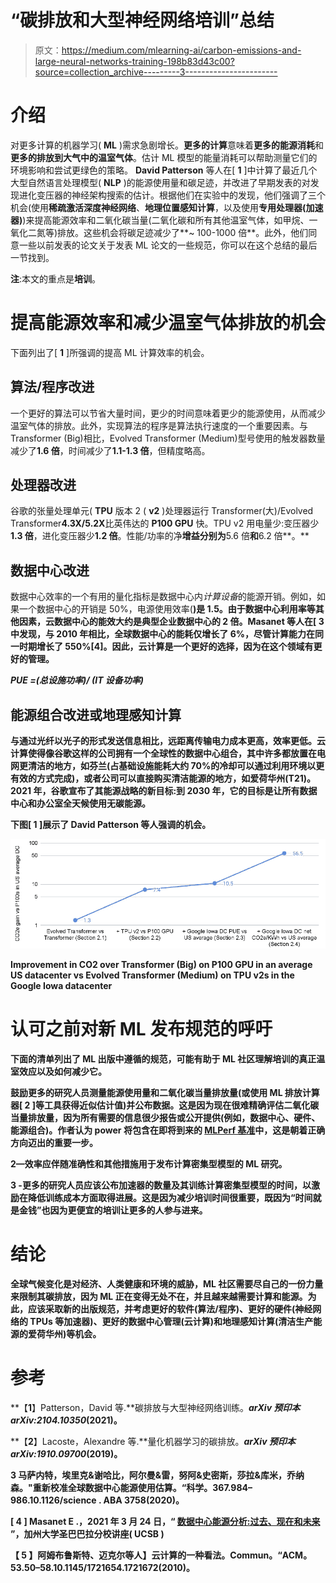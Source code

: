 # “碳排放和大型神经网络培训”总结

> 原文：<https://medium.com/mlearning-ai/carbon-emissions-and-large-neural-networks-training-198b83d43c00?source=collection_archive---------3----------------------->

# 介绍

对更多计算的机器学习( **ML** )需求急剧增长。**更多的计算**意味着**更多的能源消耗**和**更多的排放到大气中的温室气体**。估计 ML 模型的能量消耗可以帮助测量它们的环境影响和尝试更绿色的策略。 **David Patterson** 等人在[ **1** ]中计算了最近几个大型自然语言处理模型( **NLP** )的能源使用量和碳足迹，并改进了早期发表的对发现进化变压器的神经架构搜索的估计。根据他们在实验中的发现，他们强调了三个机会(使用**稀疏激活深度神经网络**、**地理位置感知计算**，以及使用**专用处理器(加速器)**)来提高能源效率和二氧化碳当量(二氧化碳和所有其他温室气体，如甲烷、一氧化二氮等)排放。这些机会将碳足迹减少了**~ 100-1000 倍**。此外，他们同意一些以前发表的论文关于发表 ML 论文的一些规范，你可以在这个总结的最后一节找到。

**注**:本文的重点是**培训**。

# 提高能源效率和减少温室气体排放的机会

下面列出了[ **1** ]所强调的提高 ML 计算效率的机会。

## 算法/程序改进

一个更好的算法可以节省大量时间，更少的时间意味着更少的能源使用，从而减少温室气体的排放。此外，实现算法的程序是算法执行速度的一个重要因素。与 Transformer (Big)相比，Evolved Transformer (Medium)型号使用的触发器数量减少了**1.6 倍**，时间减少了**1.1-1.3 倍**，但精度略高。

## 处理器改进

谷歌的张量处理单元( **TPU** 版本 2 ( **v2** )处理器运行 Transformer(大)/Evolved Transformer**4.3X/5.2X**比英伟达的 **P100 GPU** 快。TPU v2 用电量少:变压器少**1.3 倍**，进化变压器少**1.2 倍**。性能/功率的净**增益分别为**5.6 倍**和**6.2 倍**。**

## 数据中心改进

数据中心效率的一个有用的量化指标是数据中心内*计算设备*的能源开销。例如，如果一个数据中心的开销是 50%，电源使用效率(**)是 1.5。由于数据中心利用率等其他因素，云数据中心的能效大约是典型企业数据中心的 2 倍。Masanet 等人在[ **3** 中发现，与 2010 年相比，全球数据中心的能耗仅增长了 6%，尽管计算能力在同一时期增长了 550%[**4**]。因此，云计算是一个更好的选择，因为在这个领域有更好的管理。**

*****PUE =(总设施功率)/ (IT 设备功率)*****

## ****能源组合改进或地理感知计算****

**与通过光纤以光子的形式发送信息相比，远距离传输电力成本更高，效率更低。云计算使得像谷歌这样的公司拥有一个全球性的数据中心组合，其中许多都放置在电网更清洁的地方，如芬兰(占基础设施能耗大约 70%的冷却可以通过利用环境以更有效的方式完成)，或者公司可以直接购买清洁能源的地方，如爱荷华州(T21)。2021 年，谷歌宣布了其能源战略的新目标:到 2030 年，它的目标是让所有数据中心和办公室全天候使用无碳能源。**

**下图[ **1** ]展示了 David Patterson 等人强调的机会。**

**![](img/cf21b4877ce940f3e1a7433a6931dfab.png)**

**Improvement in CO2 over Transformer (Big) on P100 GPU in an average US datacenter vs Evolved Transformer (Medium) on TPU v2s in the Google Iowa datacenter**

# **认可之前对新 ML 发布规范的呼吁**

**下面的清单列出了 ML 出版中遵循的规范，可能有助于 ML 社区理解培训的真正温室效应以及如何减少它。**

**鼓励更多的研究人员测量能源使用量和二氧化碳当量排放量(或使用 ML 排放计算器[ **2** ]等工具获得近似估计值)并公布数据。这是因为现在很难精确评估二氧化碳当量排放量，因为所有需要的信息很少报告或公开提供(例如，数据中心、硬件、能源组合)。作者认为 power 将包含在即将到来的 [MLPerf 基准](https://mlcommons.org/en/)中，这是朝着正确方向迈出的重要一步。**

****2**—**效率**应伴随**准确性**和**其他措施**用于发布计算密集型模型的 ML 研究。**

****3** -更多的研究人员应该公布加速器的数量及其训练计算密集型模型的时间，以激励在降低训练成本方面取得进展。这是因为减少培训时间很重要，既因为“**时间就是金钱**”也因为**更便宜的培训让更多的人参与进来**。**

# ****结论****

**全球气候变化是对经济、人类健康和环境的威胁，ML 社区需要尽自己的一份力量来限制其碳排放，因为 ML 正在变得无处不在，并且越来越需要计算和能源。为此，应该采取新的出版规范，并考虑更好的软件(算法/程序)、更好的硬件(神经网络的 TPUs 等加速器)、更好的数据中心管理(云计算)和地理感知计算(清洁生产能源的爱荷华州)等机会。**

# **参考**

**【**1**】Patterson，David 等.**碳排放与大型神经网络训练。***arXiv 预印本 arXiv:2104.10350*(**2021**)。**

**【**2**】Lacoste，Alexandre 等.**量化机器学习的碳排放。***arXiv 预印本 arXiv:1910.09700*(**2019**)。**

****3** 马萨内特，埃里克&谢哈比，阿尔曼&雷，努阿&史密斯，莎拉&库米，乔纳森。"**重新校准全球数据中心能源使用估算。**“科学。367.984–986.10.1126/science . ABA 3758(**2020**)。**

**[ **4** ] Masanet E .，**2021 年 3 月 24 日**，“ [**数据中心能源分析:过去、现在和未来**](https://www.youtube.com/watch?v=-o8j5zIM0iA) ”，加州大学圣巴巴拉分校讲座( **UCSB** )**

**【 **5** 】阿姆布鲁斯特、迈克尔等人】**云计算的一种看法。Commun。**“ACM。53.50–58.10.1145/1721654.1721672(**2010**)。**